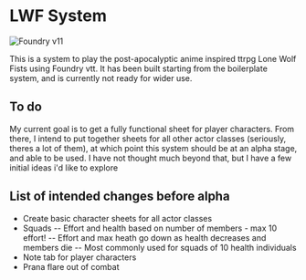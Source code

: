 # LWF System

![Foundry v11](https://img.shields.io/badge/foundry-v11-green)

This is a system to play the post-apocalyptic anime inspired ttrpg Lone Wolf Fists using Foundry vtt. It has been built starting from the boilerplate system, and is currently not ready for wider use.

## To do
My current goal is to get a fully functional sheet for player characters. From there, I intend to put together sheets for all other actor classes (seriously, theres a lot of them), at which point this system should be at an alpha stage, and able to be used. I have not thought much beyond that, but I have a few initial ideas i'd like to explore

## List of intended changes before alpha
- Create basic character sheets for all actor classes
- Squads
-- Effort and health based on number of members - max 10 effort!
-- Effort and max heath go down as health decreases and members die
-- Most commonly used for squads of 10 health individuals
- Note tab for player characters
- Prana flare out of combat
